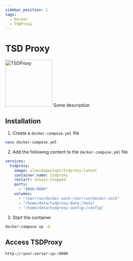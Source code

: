 ```yaml
---
sidebar_position: 1
tags:
  - Docker
  - TSDProxy
---
```


# TSD Proxy

<img src="/logos/tsdproxy.png" alt="TSDProxy" width="150" />
Some description

## Installation

1. Create a `docker-compose.yml` file

```bash
nano docker-compose.yml
```

2. Add the following content to the `docker-compose.yml` file

```yaml
services:
  tsdproxy:
    image: almeidapaulopt/tsdproxy:latest
    container_name: tsdproxy
    restart: unless-stopped
    ports:
      - "8080:8080"   
    volumes:
      - "/var/run/docker.sock:/var/run/docker.sock"
      - "/home/data/tsdproxy-data:/data"
      - "/home/data/tsdproxy-config:/config"   
```

3. Start the container

```bash
docker-compose up -d
```

## Access TSDProxy

```bash
http://<your-server-ip>:8080
```